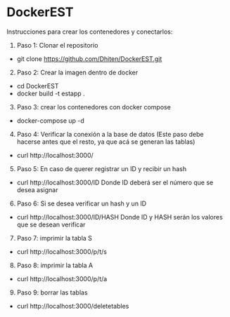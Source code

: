 # DockerEST  
Instrucciones para crear los contenedores y conectarlos:
1. Paso 1: Clonar el repositorio 
* git clone https://github.com/Dhiten/DockerEST.git
2. Paso 2: Crear la imagen dentro de docker
* cd DockerEST
* docker build -t estapp .
3. Paso 3: crear los contenedores con docker compose
* docker-compose up -d
4. Paso 4: Verificar la conexión a la base de datos (Este paso debe hacerse antes que el resto, ya que acá se generan las tablas)
* curl http://localhost:3000/ 
5. Paso 5: En caso de querer registrar un ID y recibir un hash
* curl http://localhost:3000/ID Donde ID deberá ser el número que se desea asignar
6. Paso 6: Si se desea verificar un hash y un ID
* curl http://localhost:3000/ID/HASH Donde ID y HASH serán los valores que se desean verificar
7. Paso 7: imprimir la tabla S 
* curl http://localhost:3000/p/t/s
8. Paso 8: imprimir la tabla A 
* curl http://localhost:3000/p/t/a
9. Paso 9: borrar las tablas 
* curl http://localhost:3000/deletetables
